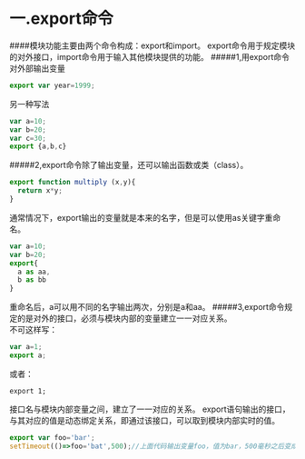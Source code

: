 一.export命令
=======================
####模块功能主要由两个命令构成：export和import。 
export命令用于规定模块的对外接口，import命令用于输入其他模块提供的功能。
#####1,用export命令对外部输出变量
```javascript
export var year=1999;
```
另一种写法
```javascript
var a=10;
var b=20;
var c=30;
export {a,b,c}
```
#####2,export命令除了输出变量，还可以输出函数或类（class）。
```javascript
export function multiply (x,y){
  return x*y;
}
```
通常情况下，export输出的变量就是本来的名字，但是可以使用as关键字重命名。
```javascript
var a=10;
var b=20;
export{
  a as aa,
  b as bb
}
```
重命名后，a可以用不同的名字输出两次，分别是a和aa。
#####3,export命令规定的是对外的接口，必须与模块内部的变量建立一一对应关系。  
不可这样写：
```javascript
var a=1;
export a;
``` 
或者：
```javacript
export 1;
```
接口名与模块内部变量之间，建立了一一对应的关系。
export语句输出的接口，与其对应的值是动态绑定关系，即通过该接口，可以取到模块内部实时的值。
```javascript
export var foo='bar';
setTimeout(()=>foo='bat',500);//上面代码输出变量foo，值为bar，500毫秒之后变成baz。
```







